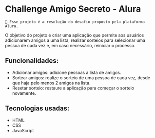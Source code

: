 # Challenge Amigo Secreto - Alura

`🌟 Esse projeto é a resolução do desafio proposto pela plataforma Alura.`

O objetivo do projeto é criar uma aplicação que permite aos usuários adicionarem amigos a uma lista, realizar sorteios para selecionar uma pessoa de cada vez e, em caso necessário, reiniciar o processo.

## Funcionalidades:
- Adicionar amigos: adicione pessoas à lista de amigos.
- Sortear amigos: realize o sorteio de uma pessoa de cada vez, desde que haja pelo menos 2 amigos na lista.
- Resetar sorteio: restaure a aplicação para começar o sorteio novamente.
 
## Tecnologias usadas:
- HTML
- CSS
- JavaScript

  
